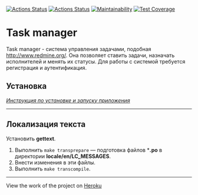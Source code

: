 
[![Actions Status](https://github.com/TurtleOld/python-project-lvl4/workflows/hexlet-check/badge.svg)](https://github.com/TurtleOld/python-project-lvl4/actions)
[![Actions Status](https://github.com/TurtleOld/python-project-lvl4/workflows/task-manager/badge.svg)](https://github.com/TurtleOld/python-project-lvl4/actions)
[![Maintainability](https://api.codeclimate.com/v1/badges/0e29a897d14dcdedfd13/maintainability)](https://codeclimate.com/github/TurtleOld/python-project-lvl4/maintainability)
[![Test Coverage](https://api.codeclimate.com/v1/badges/0e29a897d14dcdedfd13/test_coverage)](https://codeclimate.com/github/TurtleOld/python-project-lvl4/test_coverage)

# Task manager
Task manager - система управления задачами, подобная http://www.redmine.org/. Она позволяет ставить задачи, назначать исполнителей и менять их статусы. Для работы с системой требуется регистрация и аутентификация.  

## Установка

_[Инструкция по установке и запуску приложения](INSTALLATION.md)_

---

## Локализация текста

Установить **gettext**.

1. Выполнить `make transprepare` &mdash; подготовка файлов ***.po** в директории **locale/en/LC_MESSAGES**.
2. Внести изменения в эти файлы.
3. Выполнить `make transcompile`.

---

View the work of the project on [Heroku](https://sleepy-taiga-46843.herokuapp.com/)

